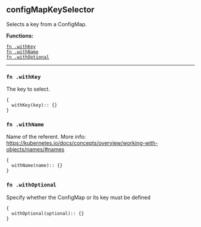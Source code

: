 
## configMapKeySelector
Selects a key from a ConfigMap.

**Functions:**

[`fn .withKey`](#fn-withkey)  
[`fn .withName`](#fn-withname)  
[`fn .withOptional`](#fn-withoptional)  

---


### `fn .withKey`
The key to select.
```jsonnet
{
  withKey(key):: {}
}
```

### `fn .withName`
Name of the referent. More info: https://kubernetes.io/docs/concepts/overview/working-with-objects/names/#names
```jsonnet
{
  withName(name):: {}
}
```

### `fn .withOptional`
Specify whether the ConfigMap or its key must be defined
```jsonnet
{
  withOptional(optional):: {}
}
```

